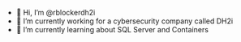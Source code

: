 - 👋 Hi, I’m @rblockerdh2i
- 👀 I’m currently working for a cybersecurity company called DH2i
- 🌱 I’m currently learning about SQL Server and Containers
